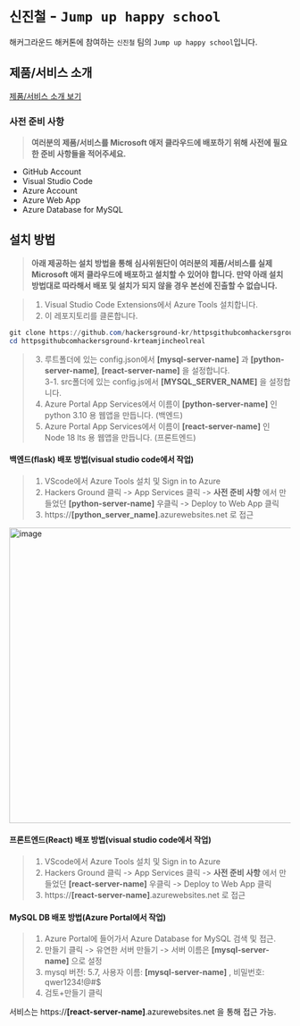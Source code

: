# `신진철` - `Jump up happy school`

해커그라운드 해커톤에 참여하는 `신진철` 팀의 `Jump up happy school`입니다.

## 제품/서비스 소개

<!-- 아래 링크는 지우지 마세요 -->
[제품/서비스 소개 보기](TOPIC.md)
<!-- 위 링크는 지우지 마세요 -->

### 사전 준비 사항

> **여러분의 제품/서비스를 Microsoft 애저 클라우드에 배포하기 위해 사전에 필요한 준비 사항들을 적어주세요.**<br>
- GitHub Account
- Visual Studio Code
- Azure Account
- Azure Web App
- Azure Database for MySQL
  
## 설치 방법
> **아래 제공하는 설치 방법을 통해 심사위원단이 여러분의 제품/서비스를 실제 Microsoft 애저 클라우드에 배포하고 설치할 수 있어야 합니다. 만약 아래 설치 방법대로 따라해서 배포 및 설치가 되지 않을 경우 본선에 진출할 수 없습니다.**<br>

> 1. Visual Studio Code Extensions에서 Azure Tools 설치합니다.<br>
> 2. 이 레포지토리를 클론합니다.
```ps1
git clone https://github.com/hackersground-kr/httpsgithubcomhackersground-krteamjincheolreal
cd httpsgithubcomhackersground-krteamjincheolreal
```
> 3. 루트폴더에 있는 config.json에서 **[mysql-server-name]** 과 **[python-server-name]**, **[react-server-name]** 을 설정합니다.<br>
> 3-1. src폴더에 있는 config.js에서 **[MYSQL_SERVER_NAME]** 을 설정합니다.<br>
> 4. Azure Portal App Services에서 이름이 **[python-server-name]** 인 python 3.10 용 웹앱을 만듭니다. (백엔드)<br>
> 5. Azure Portal App Services에서 이름이 **[react-server-name]** 인 Node 18 lts 용 웹앱을 만듭니다. (프론트엔드)<br>

#### 백엔드(flask) 배포 방법(visual studio code에서 작업)<br>
> 1. VScode에서 Azure Tools 설치 및 Sign in to Azure<br>
> 2. Hackers Ground 클릭 -> App Services 클릭 -> **사전 준비 사항** 에서 만들었던 **[python-server-name]** 우클릭 -> Deploy to Web App 클릭<br>
> 3. https://**[python_server_name]**.azurewebsites.net 로 접근<br>
<img width="529" alt="image" src="https://github.com/hackersground-kr/httpsgithubcomhackersground-krteamjincheolreal/assets/49835246/946788a8-862c-4c9e-855c-3de11e1f2420">


#### 프론트엔드(React) 배포 방법(visual studio code에서 작업)<br>
> 1. VScode에서 Azure Tools 설치 및 Sign in to Azure<br>
> 2. Hackers Ground 클릭 -> App Services 클릭 -> **사전 준비 사항** 에서 만들었던 **[react-server-name]** 우클릭 -> Deploy to Web App 클릭<br>
> 3. https://**[react-server-name]**.azurewebsites.net 로 접근<br>

#### MySQL DB 배포 방법(Azure Portal에서 작업)<br>
> 1. Azure Portal에 들어가서 Azure Database for MySQL 검색 및 접근.<br>
> 2. 만들기 클릭 -> 유연한 서버 만들기 -> 서버 이름은 **[mysql-server-name]** 으로 설정<br>
> 3. mysql 버전: 5.7, 사용자 이름: **[mysql-server-name]** , 비밀번호: qwer1234!@#$ <br>
> 4. 검토+만들기 클릭<br>

서비스는 https://**[react-server-name]**.azurewebsites.net 을 통해 접근 가능.<br>


